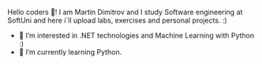 

Hello coders 👋! I am Martin Dimitrov and I study Software engineering at SoftUni and here i`ll upload labs, exercises and personal projects. :)
- 👀 I’m interested in .NET technologies and Machine Learning with Python :)
- 🌱 I’m currently learning Python.

